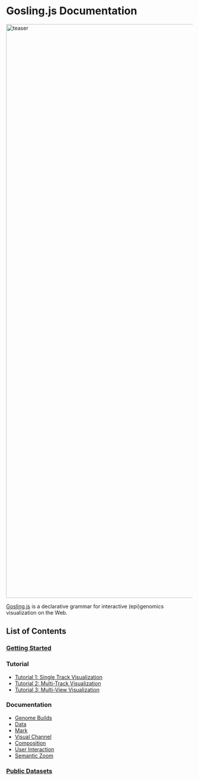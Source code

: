 # Gosling.js Documentation

<img width="1549" alt="teaser" src="https://user-images.githubusercontent.com/9922882/109850598-ae4cd280-7c20-11eb-931b-985a763864e8.png">

[Gosling.js](https://github.com/gosling-lang/gosling.js) is a declarative grammar for interactive (epi)genomics visualization on the Web.

## List of Contents

### [Getting Started](https://github.com/gosling-lang/gosling-docs/blob/master/docs/getting-started.md)
### Tutorial
* [Tutorial 1: Single Track Visualization](https://github.com/gosling-lang/gosling-docs/blob/master/tutorials/Tutorial.md)
* [Tutorial 2: Multi-Track Visualization](https://github.com/gosling-lang/gosling-docs/blob/master/tutorials/Tutorial_multi_tracks.md)
* [Tutorial 3: Multi-View Visualization](https://github.com/gosling-lang/gosling-docs/blob/master/tutorials/Tutorial_multi_views.md)
### Documentation
* [Genome Builds](https://github.com/gosling-lang/gosling-docs/blob/master/docs/Genome-Builds.md)
* [Data](https://github.com/gosling-lang/gosling-docs/blob/master/docs/Data.md)
* [Mark](https://github.com/gosling-lang/gosling-docs/blob/master/docs/Mark.md)
* [Visual Channel](https://github.com/gosling-lang/gosling-docs/blob/master/docs/Visual-Channel.md)
* [Composition](https://github.com/gosling-lang/gosling-docs/blob/master/docs/Composition.md)
* [User Interaction](https://github.com/gosling-lang/gosling-docs/blob/master/docs/User-Interaction.md)
* [Semantic Zoom](https://github.com/gosling-lang/gosling-docs/blob/master/docs/Semantic-Zoom.md)
### [Public Datasets](https://github.com/gosling-lang/gosling-docs/blob/master/docs/public-datasets.md)

